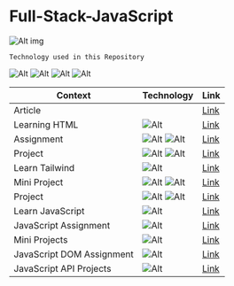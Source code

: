 # Full-Stack-JavaScript

![Alt img](https://img.shields.io/badge/Getting-Started-yellow)

`Technology used in this Repository`

![Alt](https://img.shields.io/badge/-HTML-orange) ![Alt](https://img.shields.io/badge/-CSS-green) ![Alt](https://img.shields.io/badge/-TailwindCss-blue)
![Alt](https://img.shields.io/badge/-JavaScript-brightgreen)

| Context                   | Technology                                                                                               | Link                                              |
| ------------------------- | -------------------------------------------------------------------------------------------------------- | ------------------------------------------------- |
| Article                   |                                                                                                          | [Link](./Article/Readme.md)                       |
| Learning HTML             | ![Alt](https://img.shields.io/badge/-HTML-orange)                                                        | [Link](./Learn%20Html)                            |
| Assignment                | ![Alt](https://img.shields.io/badge/-HTML-orange) ![Alt](https://img.shields.io/badge/-CSS-green)        | [Link](./Assignments)                             |
| Project                   | ![Alt](https://img.shields.io/badge/-HTML-orange) ![Alt](https://img.shields.io/badge/-CSS-green)        | [Link](./HTML%20CSS%20Projects)                   |
| Learn Tailwind            | ![Alt](https://img.shields.io/badge/-TailwindCss-blue)                                                   | [Link](./Learn%20Tailwind/Readme.md)              |
| Mini Project              | ![Alt](https://img.shields.io/badge/-HTML-orange) ![Alt](https://img.shields.io/badge/-TailwindCss-blue) | [Link](./TailwindCss%20Mini%20Projects/Readme.md) |
| Project                   | ![Alt](https://img.shields.io/badge/-HTML-orange) ![Alt](https://img.shields.io/badge/-TailwindCss-blue) | [Link](./HTML%20TailwindCss%20Project/Readme.md)  |
| Learn JavaScript          | ![Alt](https://img.shields.io/badge/-JavaScript-brightgreen)                                             | [Link](./Learn%20JavaScript)                      |
| JavaScript Assignment     | ![Alt](https://img.shields.io/badge/-JavaScript-brightgreen)                                             | [Link](./JavaScript%20Assignments)                |
| Mini Projects             | ![Alt](https://img.shields.io/badge/-JavaScript-brightgreen)                                             | [Link](./JavaScript%20Mini%20Projects)            |
| JavaScript DOM Assignment | ![Alt](https://img.shields.io/badge/-JavaScript-brightgreen)                                             | [Link](./DOM%20Assignments%202.0%20Batch%20copy)  |
| JavaScript API Projects   | ![Alt](https://img.shields.io/badge/-JavaScript-brightgreen)                                             | [Link](./JavaScript%20API%20Projects)             |
